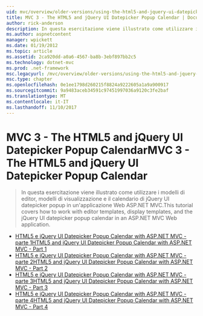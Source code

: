 ```yaml
---
uid: mvc/overview/older-versions/using-the-html5-and-jquery-ui-datepicker-popup-calendar-with-aspnet-mvc/index
title: MVC 3 - The HTML5 and jQuery UI Datepicker Popup Calendar | Documenti Microsoft
author: rick-anderson
description: In questa esercitazione viene illustrato come utilizzare i modelli di editor, modelli di visualizzazione e il calendario di jQuery UI datepicker popup in un'applicazione Web ASP.NET MVC.
ms.author: aspnetcontent
manager: wpickett
ms.date: 01/19/2012
ms.topic: article
ms.assetid: 2ca920dd-a0a6-4567-ba8b-3ebf897bb2c5
ms.technology: dotnet-mvc
ms.prod: .net-framework
msc.legacyurl: /mvc/overview/older-versions/using-the-html5-and-jquery-ui-datepicker-popup-calendar-with-aspnet-mvc
msc.type: chapter
ms.openlocfilehash: 0e1ee1798d260215f8824a9222605a1a9a900917
ms.sourcegitcommit: 9a9483aceb34591c97451997036a9120c3fe2baf
ms.translationtype: MT
ms.contentlocale: it-IT
ms.lasthandoff: 11/10/2017
---
```

<a name="mvc-3---the-html5-and-jquery-ui-datepicker-popup-calendar"></a><span data-ttu-id="eadc8-103">MVC 3 - The HTML5 and jQuery UI Datepicker Popup Calendar</span><span class="sxs-lookup"><span data-stu-id="eadc8-103">MVC 3 - The HTML5 and jQuery UI Datepicker Popup Calendar</span></span>
====================
> <span data-ttu-id="eadc8-104">In questa esercitazione viene illustrato come utilizzare i modelli di editor, modelli di visualizzazione e il calendario di jQuery UI datepicker popup in un'applicazione Web ASP.NET MVC.</span><span class="sxs-lookup"><span data-stu-id="eadc8-104">This tutorial covers how to work with editor templates, display templates, and the jQuery UI datepicker popup calendar in an ASP.NET MVC Web application.</span></span>


- [<span data-ttu-id="eadc8-105">HTML5 e jQuery UI Datepicker Popup Calendar with ASP.NET MVC - parte 1</span><span class="sxs-lookup"><span data-stu-id="eadc8-105">HTML5 and jQuery UI Datepicker Popup Calendar with ASP.NET MVC - Part 1</span></span>](using-the-html5-and-jquery-ui-datepicker-popup-calendar-with-aspnet-mvc-part-1.md)
- [<span data-ttu-id="eadc8-106">HTML5 e jQuery UI Datepicker Popup Calendar with ASP.NET MVC - parte 2</span><span class="sxs-lookup"><span data-stu-id="eadc8-106">HTML5 and jQuery UI Datepicker Popup Calendar with ASP.NET MVC - Part 2</span></span>](using-the-html5-and-jquery-ui-datepicker-popup-calendar-with-aspnet-mvc-part-2.md)
- [<span data-ttu-id="eadc8-107">HTML5 e jQuery UI Datepicker Popup Calendar with ASP.NET MVC - parte 3</span><span class="sxs-lookup"><span data-stu-id="eadc8-107">HTML5 and jQuery UI Datepicker Popup Calendar with ASP.NET MVC - Part 3</span></span>](using-the-html5-and-jquery-ui-datepicker-popup-calendar-with-aspnet-mvc-part-3.md)
- [<span data-ttu-id="eadc8-108">HTML5 e jQuery UI Datepicker Popup Calendar with ASP.NET MVC - parte 4</span><span class="sxs-lookup"><span data-stu-id="eadc8-108">HTML5 and jQuery UI Datepicker Popup Calendar with ASP.NET MVC - Part 4</span></span>](using-the-html5-and-jquery-ui-datepicker-popup-calendar-with-aspnet-mvc-part-4.md)
